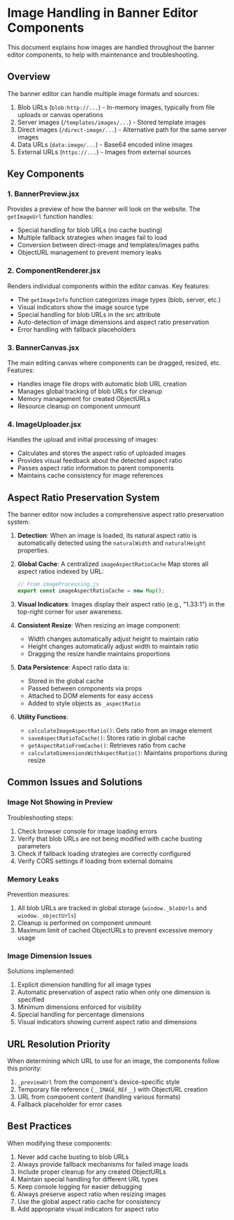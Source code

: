 # Image Handling in Banner Editor Components

This document explains how images are handled throughout the banner editor components, to help with maintenance and troubleshooting.

## Overview 

The banner editor can handle multiple image formats and sources:

1. Blob URLs (`blob:http://...`) - In-memory images, typically from file uploads or canvas operations
2. Server images (`/templates/images/...`) - Stored template images 
3. Direct images (`/direct-image/...`) - Alternative path for the same server images
4. Data URLs (`data:image/...`) - Base64 encoded inline images
5. External URLs (`https://...`) - Images from external sources

## Key Components

### 1. BannerPreview.jsx

Provides a preview of how the banner will look on the website. The `getImageUrl` function handles:
- Special handling for blob URLs (no cache busting)
- Multiple fallback strategies when images fail to load
- Conversion between direct-image and templates/images paths
- ObjectURL management to prevent memory leaks

### 2. ComponentRenderer.jsx

Renders individual components within the editor canvas. Key features:
- The `getImageInfo` function categorizes image types (blob, server, etc.)
- Visual indicators show the image source type
- Special handling for blob URLs in the src attribute
- Auto-detection of image dimensions and aspect ratio preservation
- Error handling with fallback placeholders

### 3. BannerCanvas.jsx

The main editing canvas where components can be dragged, resized, etc. Features:
- Handles image file drops with automatic blob URL creation
- Manages global tracking of blob URLs for cleanup
- Memory management for created ObjectURLs
- Resource cleanup on component unmount

### 4. ImageUploader.jsx

Handles the upload and initial processing of images:
- Calculates and stores the aspect ratio of uploaded images
- Provides visual feedback about the detected aspect ratio
- Passes aspect ratio information to parent components
- Maintains cache consistency for image references

## Aspect Ratio Preservation System

The banner editor now includes a comprehensive aspect ratio preservation system:

1. **Detection**: When an image is loaded, its natural aspect ratio is automatically detected using the `naturalWidth` and `naturalHeight` properties.

2. **Global Cache**: A centralized `imageAspectRatioCache` Map stores all aspect ratios indexed by URL:
   ```javascript
   // From imageProcessing.js
   export const imageAspectRatioCache = new Map();
   ```

3. **Visual Indicators**: Images display their aspect ratio (e.g., "1.33:1") in the top-right corner for user awareness.

4. **Consistent Resize**: When resizing an image component:
   - Width changes automatically adjust height to maintain ratio
   - Height changes automatically adjust width to maintain ratio
   - Dragging the resize handle maintains proportions

5. **Data Persistence**: Aspect ratio data is:
   - Stored in the global cache
   - Passed between components via props
   - Attached to DOM elements for easy access
   - Added to style objects as `_aspectRatio`

6. **Utility Functions**:
   - `calculateImageAspectRatio()`: Gets ratio from an image element
   - `saveAspectRatioToCache()`: Stores ratio in global cache
   - `getAspectRatioFromCache()`: Retrieves ratio from cache
   - `calculateDimensionsWithAspectRatio()`: Maintains proportions during resize

## Common Issues and Solutions

### Image Not Showing in Preview

Troubleshooting steps:
1. Check browser console for image loading errors
2. Verify that blob URLs are not being modified with cache busting parameters
3. Check if fallback loading strategies are correctly configured
4. Verify CORS settings if loading from external domains

### Memory Leaks

Prevention measures:
1. All blob URLs are tracked in global storage (`window._blobUrls` and `window._objectUrls`)
2. Cleanup is performed on component unmount
3. Maximum limit of cached ObjectURLs to prevent excessive memory usage

### Image Dimension Issues

Solutions implemented:
1. Explicit dimension handling for all image types
2. Automatic preservation of aspect ratio when only one dimension is specified
3. Minimum dimensions enforced for visibility
4. Special handling for percentage dimensions
5. Visual indicators showing current aspect ratio and dimensions

## URL Resolution Priority

When determining which URL to use for an image, the components follow this priority:

1. `_previewUrl` from the component's device-specific style
2. Temporary file reference (`__IMAGE_REF__`) with ObjectURL creation
3. URL from component content (handling various formats)
4. Fallback placeholder for error cases

## Best Practices

When modifying these components:

1. Never add cache busting to blob URLs
2. Always provide fallback mechanisms for failed image loads
3. Include proper cleanup for any created ObjectURLs
4. Maintain special handling for different URL types
5. Keep console logging for easier debugging
6. Always preserve aspect ratio when resizing images
7. Use the global aspect ratio cache for consistency
8. Add appropriate visual indicators for aspect ratio
